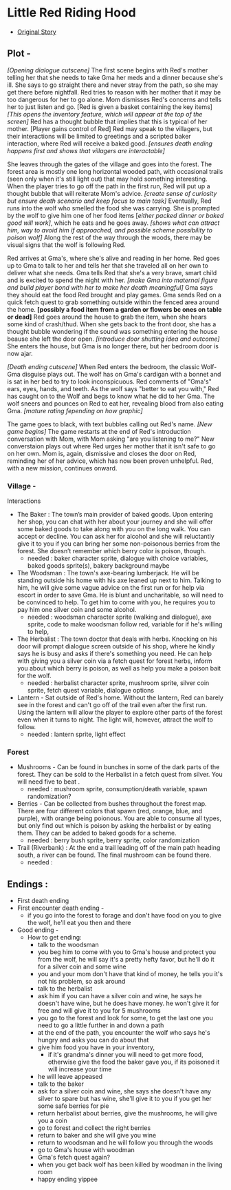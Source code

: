 # Little Red Riding Hood
 - [Original Story](https://americanliterature.com/childrens-stories/little-red-riding-hood)

## Plot - 

  *[Opening dialogue cutscene]* The first scene begins with Red's mother telling her that she needs to take Gma her meds and a dinner because she's ill. She says to go straight there and never stray from the path, so she may get there before nightfall. Red tries to reason with her mother that it may be too dangerous for her to go alone. Mom dismisses Red's concerns and tells her to just listen and go. [Red is given a basket containing the key items] *[This opens the inventory feature, which will appear at the top of the screen]* Red has a thought bubble that implies that this is typical of her mother. [Player gains control of Red] Red may speak to the villagers, but their interactions will be limited to greetings and a scripted baker interaction, where Red will receive a baked good. *[ensures death ending happens first and shows that villagers are interactable]* 
  
  She leaves through the gates of the village and goes into the forest. The forest area is mostly one long horizontal wooded path, with occasional trails (seen only when it's still light out) that may hold something interesting. When the player tries to go off the path in the first run, Red will put up a thought bubble that will reiterate Mom's advice. *[create sense of curiosity but ensure death scenario and keep focus to main task]* Eventually, Red runs into the wolf who smelled the food she was carrying. She is prompted by the wolf to give him one of her food items [*either packed dinner or baked good will work]*, which he eats and he goes away. *[shows what can attract him, way to avoid him if approached, and possible scheme possibility to poison wolf]* Along the rest of the way through the woods, there may be visual signs that the wolf is following Red.
  
  Red arrives at Gma's, where she's alive and reading in her home. Red goes up to Gma to talk to her and tells her that she traveled all on her own to deliver what she needs. Gma tells Red that she's a very brave, smart child and is excited to spend the night with her. *[make Gma into maternal figure and build player bond with her to make her death meaningful]* Gma says they should eat the food Red brought and play games. Gma sends Red on a quick fetch quest to grab something outside within the fenced area around the home. **[possibly a food item from a garden or flowers bc ones on table or dead]** Red goes around the house to grab the item, when she hears some kind of crash/thud. When she gets back to the front door, she has a thought bubble wondering if the sound was something entering the house beause she left the door open. *[introduce door shutting idea and outcome]* She enters the house, but Gma is no longer there, but her bedroom door is now ajar. 
  
  *[Death ending cutscene]* When Red enters the bedroom, the classic Wolf-Gma disguise plays out. The wolf has on Gma's cardigan with a bonnet and is sat in her bed to try to look inconspicuous. Red comments of "Gma's" ears, eyes, hands, and teeth. As the wolf says "better to eat you with," Red has caught on to the Wolf and begs to know what he did to her Gma. The wolf sneers and pounces on Red to eat her, revealing blood from also eating Gma. *[mature rating fepending on how graphic]*

  The game goes to black, with text bubbles calling out Red's name. *[New game begins]* The game restarts at the end of Red's introduction conversation with Mom, with Mom asking "are you listening to me?" New converstaion plays out where Red urges her mother that it isn't safe to go on her own. Mom is, again, dismissive and closes the door on Red, reminding her of her advice, which has now been proven unhelpful. Red, with a new mission, continues onward.
  

### Village - 

  Interactions
  - The Baker : The town’s main provider of baked goods. Upon entering her shop, you can chat with her about your journey and she will offer some baked goods to take along with you on the long walk. You can accept or decline. You can ask her for alcohol and she will reluctantly give it to you if you can bring her some non-poisonous berries from the forest. She doesn’t remember which berry color is poison, though.
      - needed : baker character sprite, dialogue with choice variables, baked goods sprite(s), bakery background maybe
  - The Woodsman : The town's axe-bearing lumberjack. He will be standing outside his home with his axe leaned up next to him. Talking to him, he will give some vague advice on the first run or for help via escort in order to save Gma. He is blunt and uncharitable, so will need to be convinced to help. To get him to come with you, he requires you to pay him one silver coin and some alcohol. 
      - needed : woodsman character sprite (walking and dialogue), axe sprite, code to make woodsman follow red, variable for if he's willing to help,
  - The Herbalist : The town doctor that deals with herbs. Knocking on his door will prompt dialogue screen outside of his shop, where he kindly says he is busy and asks if there's something you need. He can help with giving you a silver coin via a fetch quest for forest herbs, inform you about which berry is poison, as well as help you make a poison bait for the wolf.
      - needed : herbalist character sprite, mushroom sprite, silver coin sprite, fetch quest variable, dialogue options
  - Lantern - Sat outside of Red's home. Without the lantern, Red can barely see in the forest and can't go off of the trail even after the first run. Using the lantern will allow the player to explore other parts of the forest even when it turns to night. The light will, however, attract the wolf to follow.
      - needed : lantern sprite, light effect


### Forest
  - Mushrooms - Can be found in bunches in some of the dark parts of the forest. They can be sold to the Herbalist in a fetch quest from silver. You will need five to beat .
      - needed : mushroom sprite, consumption/death variable, spawn randomization?
  - Berries - Can be collected from bushes throughout the forest map. There are four different colors that spawn (red, orange, blue, and purple), with orange being poionous. You are able to consume all types, but only find out which is poison by asking the herbalist or by eating them. They can be added to baked goods for a scheme.
      - needed : berry bush sprite, berry sprite, color randomization
  - Trail (Riverbank) : At the end a trail leading off of the main path heading south, a river can be found. The final mushroom can be found there. 
      - needed : 


## Endings :
- First death ending
- First encounter death ending -
     - if you go into the forest to forage and don't have food on you to give the wolf, he'll eat you then and there
- Good ending -
     - How to get ending:
         - talk to the woodsman
         - you beg him to come with you to Gma's house and protect you from the wolf, he will say it's a pretty hefty favor, but he'll do it for a silver coin and some wine
         - you and your mom don't have that kind of money, he tells you it's not his problem, so ask around
         - talk to the herbalist
         - ask him if you can have a silver coin and wine, he says he doesn't have wine, but he does have money. he won't give it for free and will give it to you for 5 mushrooms
         - you go to the forest and look for some, to get the last one you need to go a little further in and down a path
         - at the end of the path, you encounter the wolf who says he's hungry and asks you can do about that
         - give him food you have in your inventory,
            - if it's grandma's dinner you will need to get more food, otherwise give the food the baker gave you, if its poisoned it will increase your time
         - he will leave appeased
         - talk to the baker
         - ask for a silver coin and wine, she says she doesn't have any silver to spare but has wine, she'll give it to you if you get her some safe berries for pie
         - return herbalist about berries, give the mushrooms, he will give you a coin
         - go to forest and collect the right berries
         - return to baker and she will give you wine
         - return to woodsman and he will follow you through the woods
         - go to Gma's house with woodman
         - Gma's fetch quest again?
         - when you get back wolf has been killed by woodman in the living room
         - happy ending yippee

